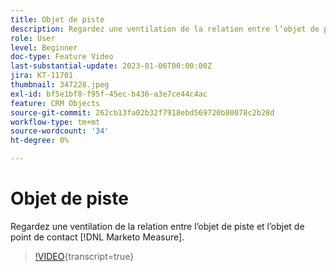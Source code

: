 ```yaml
---
title: Objet de piste
description: Regardez une ventilation de la relation entre l’objet de piste et l’objet de point de contact  [!DNL Marketo Measure] .
role: User
level: Beginner
doc-type: Feature Video
last-substantial-update: 2023-01-06T00:00:00Z
jira: KT-11701
thumbnail: 347228.jpeg
exl-id: bf5e1bf8-f95f-45ec-b436-a3e7ce44c4ac
feature: CRM Objects
source-git-commit: 262cb13fa02b32f7918ebd569720b80078c2b28d
workflow-type: tm+mt
source-wordcount: '34'
ht-degree: 0%

---
```


# Objet de piste

Regardez une ventilation de la relation entre l’objet de piste et l’objet de point de contact [!DNL Marketo Measure].

>[!VIDEO](https://video.tv.adobe.com/v/347228/?learn=on){transcript=true}
